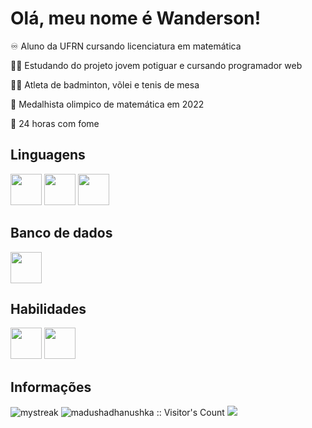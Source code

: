 <h1> Olá, meu nome é Wanderson! </h1>

<p> ♾️  Aluno da UFRN cursando licenciatura em matemática </p>
<p> 🧑‍💻 Estudando do projeto jovem potiguar e cursando programador web </p>
<p> 🏸🏐 Atleta de badminton, võlei e tenis de mesa </p>
<p> 🥉 Medalhista olimpico de matemática em 2022 </p>
<p> 🍔 24 horas com fome </p>

<h2> Linguagens </h2>

<img src="https://cdn.jsdelivr.net/gh/devicons/devicon@latest/icons/javascript/javascript-original.svg" width = "50px" height = "50px" >
<img src="https://cdn.jsdelivr.net/gh/devicons/devicon@latest/icons/html5/html5-original.svg" width = "50px" height = "50px"/>
<img src="https://cdn.jsdelivr.net/gh/devicons/devicon@latest/icons/css3/css3-original.svg" width = "50px" height = "50px"/>
                             
<h2> Banco de dados </h2>


<img src="https://cdn.jsdelivr.net/gh/devicons/devicon@latest/icons/postgresql/postgresql-original.svg" width = "50px"/>

<h2> Habilidades </h2>


<img src="https://cdn.jsdelivr.net/gh/devicons/devicon@latest/icons/canva/canva-original.svg" width = "50px"/>
<img src="https://cdn.jsdelivr.net/gh/devicons/devicon@latest/icons/photoshop/photoshop-original.svg" width = "50px"/>
          
<h2> Informações </h2>

<img src="https://github-readme-streak-stats.herokuapp.com/?user=madushadhanushka&theme=tokyonight" alt="mystreak">
<img src="https://profile-counter.glitch.me/{madushadhanushka}/count.svg" alt="madushadhanushka :: Visitor's Count" >
<img src="http://estruyf-github.azurewebsites.net/api/VisitorHit?user=madushadhanushka&repo=madushadhanushka&countColorcountColor&countColor=%237B1E7B"/>


